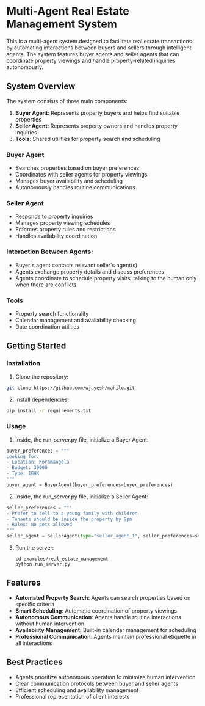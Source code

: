 # Multi-Agent Real Estate Management System

This is a multi-agent system designed to facilitate real estate transactions by automating interactions between buyers and sellers through intelligent agents. The system features buyer agents and seller agents that can coordinate property viewings and handle property-related inquiries autonomously.

## System Overview

The system consists of three main components:

1. **Buyer Agent**: Represents property buyers and helps find suitable properties
2. **Seller Agent**: Represents property owners and handles property inquiries
3. **Tools**: Shared utilities for property search and scheduling

### Buyer Agent
- Searches properties based on buyer preferences
- Coordinates with seller agents for property viewings
- Manages buyer availability and scheduling
- Autonomously handles routine communications

### Seller Agent
- Responds to property inquiries
- Manages property viewing schedules
- Enforces property rules and restrictions
- Handles availability coordination

### Interaction Between Agents:
- Buyer's agent contacts relevant seller's agent(s)
- Agents exchange property details and discuss preferences
- Agents coordinate to schedule property visits, talking to the human only when there are conflicts

### Tools
- Property search functionality
- Calendar management and availability checking
- Date coordination utilities

## Getting Started

### Installation

1. Clone the repository:
```bash
git clone https://github.com/wjayesh/mahilo.git
```

2. Install dependencies:
```bash
pip install -r requirements.txt
```

### Usage

1. Inside, the run_server.py file, initialize a Buyer Agent:
```python
buyer_preferences = """
Looking for:
- Location: Koramangala
- Budget: 30000
- Type: 1BHK
"""
buyer_agent = BuyerAgent(buyer_preferences=buyer_preferences)
```

2. Inside, the run_server.py file, initialize a Seller Agent:
```python
seller_preferences = """
- Prefer to sell to a young family with children
- Tenants should be inside the property by 9pm
- Rules: No pets allowed
"""
seller_agent = SellerAgent(type="seller_agent_1", seller_preferences=seller_preferences)
```

3. Run the server:
   ```
   cd examples/real_estate_management
   python run_server.py
   ```

## Features

- **Automated Property Search**: Agents can search properties based on specific criteria
- **Smart Scheduling**: Automatic coordination of property viewings
- **Autonomous Communication**: Agents handle routine interactions without human intervention
- **Availability Management**: Built-in calendar management for scheduling
- **Professional Communication**: Agents maintain professional etiquette in all interactions

## Best Practices

- Agents prioritize autonomous operation to minimize human intervention
- Clear communication protocols between buyer and seller agents
- Efficient scheduling and availability management
- Professional representation of client interests

